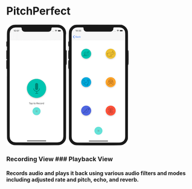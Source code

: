 # PitchPerfect
![Recording View](images/recordingView.png "Recording View")    ![Playback View](images/playbackView.png "Playback View") 
### Recording View                                               ### Playback View
#### Records audio and plays it back using various audio filters and modes including adjusted rate and pitch, echo, and reverb.

